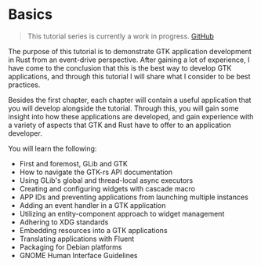 # Basics

> This tutorial series is currently a work in progress. [GitHub](https://github.com/mmstick/gtkrs-tutorials)

The purpose of this tutorial is to demonstrate GTK application development in Rust from an event-drive perspective. After gaining a lot of experience, I have come to the conclusion that this is the best way to develop GTK applications, and through this tutorial I will share what I consider to be best practices.

Besides the first chapter, each chapter will contain a useful application that you will develop alongside the tutorial. Through this, you will gain some insight into how these applications are developed, and gain experience with a variety of aspects that GTK and Rust have to offer to an application developer.

You will learn the following:

- First and foremost, GLib and GTK
- How to navigate the GTK-rs API documentation
- Using GLib's global and thread-local async executors
- Creating and configuring widgets with cascade macro
- APP IDs and preventing applications from launching multiple instances
- Adding an event handler in a GTK application
- Utilizing an entity-component approach to widget management
- Adhering to XDG standards
- Embedding resources into a GTK applications
- Translating applications with Fluent
- Packaging for Debian platforms
- GNOME Human Interface Guidelines
